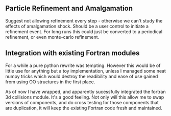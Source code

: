 ## Particle Refinement and Amalgamation ##
Suggest not allowing refinement every step - otherwise we can't study the effects of amalgamation shock. Should be a user control to initiate a refinement event. For long runs this could just be converted to a periodical refinement, or even monte-carlo refinement.

## Integration with existing Fortran modules ##
For a while a pure python rewrite was tempting. However this would be of little use
for anything but a toy implementation, unless I managed some neat numpy tricks which would destroy the readibility and ease of use gained from using OO structures in the first place.

As of now I have wrapped, and apparently sucessfully integrated the fortran 3d collisions module. It's a good feeling. Not only will this allow me to swap versions of components, and do cross testing for those components that are duplication, it will keep the existing Fortran code fresh and maintained.
